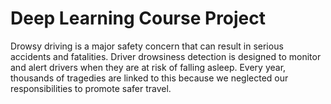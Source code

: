 # Deep Learning Course Project

Drowsy driving is a major safety concern that can result in serious accidents and fatalities. Driver drowsiness detection is designed to monitor and alert drivers when they are at risk of falling asleep. Every year, thousands of tragedies are linked to this because we neglected our responsibilities to promote safer travel. 

